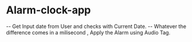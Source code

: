 # Alarm-clock-app
-- Get Input date from User and checks with Current Date.
-- Whatever the difference comes in a  milisecond , Apply the Alarm using Audio Tag.
